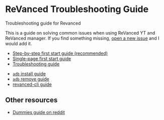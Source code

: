 # ReVanced Trouble​shooting Guide
Troubleshooting guide for Revanced

This is a guide on solving common issues when using ReVanced YT and ReVanced manager. If you find something missing, [open a new issue](https://github.com/SodaWithoutSparkles/revanced-troubleshooting-guide/issues/new) and I would add it.

- [Step-by-step first start guide (recommended)](step-by-step/00-preface.md)
- [Single-page first start guide](00-first-start.md)
- [Trouble​shooting guide](/troubleshoot/00-trouble-shooting.md)
<!-- - [Add patch guide](02-add-patch.md) -->
- [`adb` install guide](04-adb-install.md)
- [`adb` remove guide](03-adb-remove.md)
- [revanced-cli guide](06-revanced-cli.md)

## Other resources

<!-- - [Guide by my friend Hokora Yinphine MPP#6969 on discord](https://hokorayinphinempp.github.io/obsidian-git-sync/Revanced/1%20Start%20Here%21/Revanced%20Start/) -->
- [Dummies guide on reddit](https://www.reddit.com/r/revancedapp/comments/xlcny9/revanced_manager_guide_for_dummies/)
